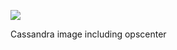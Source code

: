 
[![](https://badge.imagelayers.io/sagent/cassandra:latest.svg)](https://imagelayers.io/?images=sagent/cassandra:latest)

Cassandra image including opscenter
